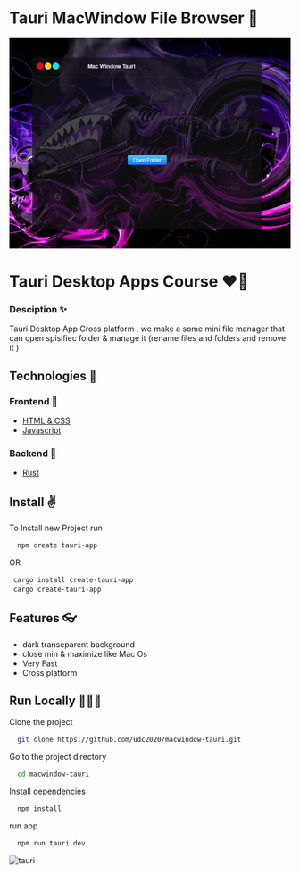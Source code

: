 <div center="true">
    <h1>Tauri MacWindow File Browser 📁</h1>
    <img src='./screenshoot.gif'>

</div>


# Tauri Desktop Apps Course ❤️‍🔥




### Desciption ✨
Tauri Desktop App Cross platform , we make a some mini file manager that can open spisifiec folder & manage it (rename files and folders and remove it )  


## Technologies 🚀

### Frontend 👾 
 - [HTML & CSS ](https://www.youtube.com/playlist?list=PLGMjH0KDBZRh-Q3zNMT_QN4rWGxg-Otjg)
 - [Javascript](https://www.youtube.com/playlist?list=PLGMjH0KDBZRi6kBYPPhkQG8zQ0GkkXNVz)

 ### Backend 🤖
 - [Rust](https://www.youtube.com/playlist?list=PLGMjH0KDBZRj2ktA_2psZLJAdJUtzqzJj)


## Install ✌️

To Install new Project  run

```bash
  npm create tauri-app
```

OR 


```bash
 cargo install create-tauri-app
 cargo create-tauri-app
```

## Features 👓

- dark transeparent background 
- close min & maximize like Mac Os 
- Very Fast 
- Cross platform


## Run Locally 🧑🏼‍✈️

Clone the project

```bash
  git clone https://github.com/udc2020/macwindow-tauri.git
```

Go to the project directory

```bash
  cd macwindow-tauri
```

Install dependencies

```bash
  npm install
```

run app

```bash
  npm run tauri dev
```


![tauri](https://d33wubrfki0l68.cloudfront.net/4112b407ce93d899a0e499bbefa9fc172b11685e/49ffa/meta/tauri_logo_dark.svg)


